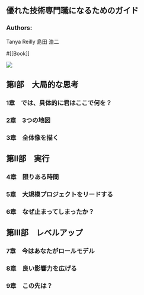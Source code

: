 ## 優れた技術専門職になるためのガイド

### Authors:
Tanya Reilly
島田 浩二

#[[Book]]

![](https://www.oreilly.co.jp/books/images/picture_large978-4-8144-0086-7.jpeg)

[](https://www.oreilly.co.jp//books/9784814400867/)

## 第I部　大局的な思考

### 1章　では、具体的に君はここで何を？

### 2章　3つの地図

### 3章　全体像を描く

## 第II部　実行

### 4章　限りある時間

### 5章　大規模プロジェクトをリードする

### 6章　なぜ止まってしまったか？

## 第III部　レベルアップ

### 7章　今はあなたがロールモデル

### 8章　良い影響力を広げる

### 9章　この先は？